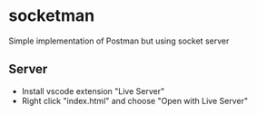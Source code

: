 # socketman

Simple implementation of Postman but using socket server

## Server
- Install vscode extension "Live Server"
- Right click "index.html" and choose "Open with Live Server"
